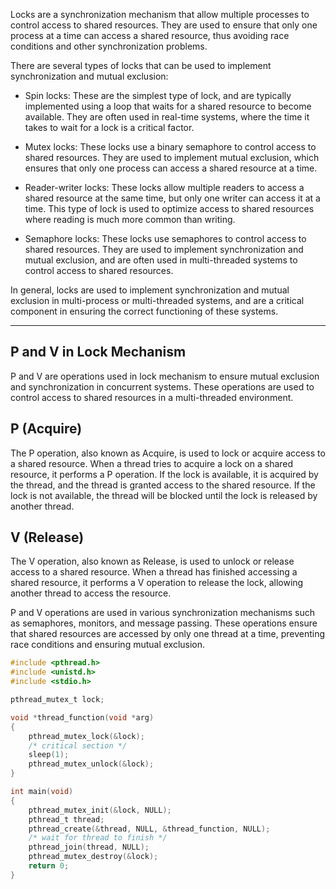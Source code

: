 
Locks are a synchronization mechanism that allow multiple processes to control access to shared resources. They are used to ensure that only one process at a time can access a shared resource, thus avoiding race conditions and other synchronization problems.

There are several types of locks that can be used to implement synchronization and mutual exclusion:

-   Spin locks: These are the simplest type of lock, and are typically implemented using a loop that waits for a shared resource to become available. They are often used in real-time systems, where the time it takes to wait for a lock is a critical factor.
    
-   Mutex locks: These locks use a binary semaphore to control access to shared resources. They are used to implement mutual exclusion, which ensures that only one process can access a shared resource at a time.
    
-   Reader-writer locks: These locks allow multiple readers to access a shared resource at the same time, but only one writer can access it at a time. This type of lock is used to optimize access to shared resources where reading is much more common than writing.
    
-   Semaphore locks: These locks use semaphores to control access to shared resources. They are used to implement synchronization and mutual exclusion, and are often used in multi-threaded systems to control access to shared resources.
    

In general, locks are used to implement synchronization and mutual exclusion in multi-process or multi-threaded systems, and are a critical component in ensuring the correct functioning of these systems.

----

## P and V in Lock Mechanism

P and V are operations used in lock mechanism to ensure mutual exclusion and synchronization in concurrent systems. These operations are used to control access to shared resources in a multi-threaded environment.

## P (Acquire)

The P operation, also known as Acquire, is used to lock or acquire access to a shared resource. When a thread tries to acquire a lock on a shared resource, it performs a P operation. If the lock is available, it is acquired by the thread, and the thread is granted access to the shared resource. If the lock is not available, the thread will be blocked until the lock is released by another thread.

## V (Release)

The V operation, also known as Release, is used to unlock or release access to a shared resource. When a thread has finished accessing a shared resource, it performs a V operation to release the lock, allowing another thread to access the resource.

P and V operations are used in various synchronization mechanisms such as semaphores, monitors, and message passing. These operations ensure that shared resources are accessed by only one thread at a time, preventing race conditions and ensuring mutual exclusion.

```C
#include <pthread.h>
#include <unistd.h>
#include <stdio.h>

pthread_mutex_t lock;

void *thread_function(void *arg)
{
    pthread_mutex_lock(&lock);
    /* critical section */
    sleep(1);
    pthread_mutex_unlock(&lock);
}

int main(void)
{
    pthread_mutex_init(&lock, NULL);
    pthread_t thread;
    pthread_create(&thread, NULL, &thread_function, NULL);
    /* wait for thread to finish */
    pthread_join(thread, NULL);
    pthread_mutex_destroy(&lock);
    return 0;
}
```

